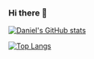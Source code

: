 ### Hi there 👋

<!--
**Gavinok/gavinok** is a ✨ _special_ ✨ repository because its `README.md` (this file) appears on your GitHub profile.

Here are some ideas to get you started:

- 🔭 I’m currently working on ...
- 🌱 I’m currently learning ...
- 👯 I’m looking to collaborate on ...
- 🤔 I’m looking for help with ...
- 💬 Ask me about ...
- 📫 How to reach me: ...
- 😄 Pronouns: ...
- ⚡ Fun fact: ...
-->
[![Daniel's GitHub stats](https://github-readme-stats.vercel.app/api?username=danielleevandenbosch)](https://github.com/anuraghazra/github-readme-stats)

[![Top Langs](https://github-readme-stats.vercel.app/api/top-langs/?username=danielleevandenbosch&layout=compact)](https://github.com/anuraghazra/github-readme-stats)
